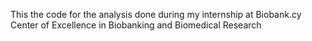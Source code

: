 This the code for the analysis done during my internship at Biobank.cy Center of Excellence in Biobanking and Biomedical Research

